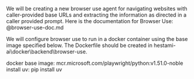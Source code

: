 We will be creating a new browser use agent for navigating websites with caller-provided base URLs and extracting the information as directed in a caller provided prompt. Here is the documentation for Browser Use: @browser-use-doc.md 

We will configure browser use to run in a docker container using the base image specified below. The Dockerfile should be created in hestami-ai\docker\backend\browser-use.

docker base image: mcr.microsoft.com/playwright/python:v1.51.0-noble
install uv: pip install uv